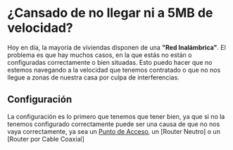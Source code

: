 # ¿Cansado de no llegar ni a 5MB de velocidad?

Hoy en día, la mayoría de viviendas disponen de una **"Red Inalámbrica"**. El problema es que hay muchos casos, en la que estás no están o configuradas correctamente o bien situadas. Esto puedo hacer que no estemos navegando a la velocidad que tenemos contratado o que no nos llegue a zonas de nuestra casa por culpa de interferencias.

## Configuración

La configuración es lo primero que tenemos que tener bien, ya que si no la tenemos configurado correctamente puede ser una causa de que no nos vaya correctamente, ya sea un [Punto de Acceso](), un [Router Neutro] o un [Router por Cable Coaxial]
